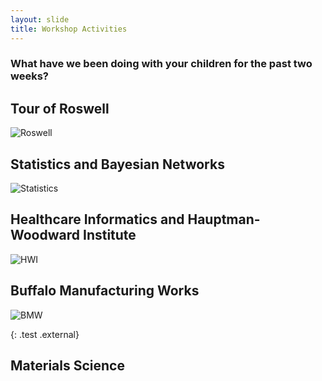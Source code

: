 ```yaml
---
layout: slide
title: Workshop Activities
---
```

### What have we been doing with your children for the past two weeks?

<section markdown="1">

## Tour of Roswell

![Roswell]({{site.baseurl}}/assets/images/roswell.png)

</section>

<section markdown="1">

## Statistics and Bayesian Networks

![Statistics]({{site.baseurl}}/assets/images/statistics.png)


</section>

<section markdown="1">


## Healthcare Informatics and Hauptman-Woodward Institute

![HWI]({{site.baseurl}}/assets/images/bio.png)


</section>

<section markdown="1">

## Buffalo Manufacturing Works

![BMW]({{site.baseurl}}/assets/images/bmw.png)

</section>{: .test .external}


<section markdown="1">

## Materials Science


</section>
